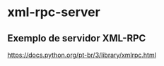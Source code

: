 # xml-rpc-server

## Exemplo de servidor XML-RPC

https://docs.python.org/pt-br/3/library/xmlrpc.html
